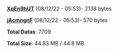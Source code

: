 [**XqEn9hUT**](/data/XqEn9hUT.txt) (08/12/22 - 05:53)- 2138 bytes

[**jAcmngnF**](/data/jAcmngnF.txt) (08/12/22 - 05:53)- 570 bytes

**Total Datas**: 7709

**Total Size**: 44.83 MB / 44.8 MB